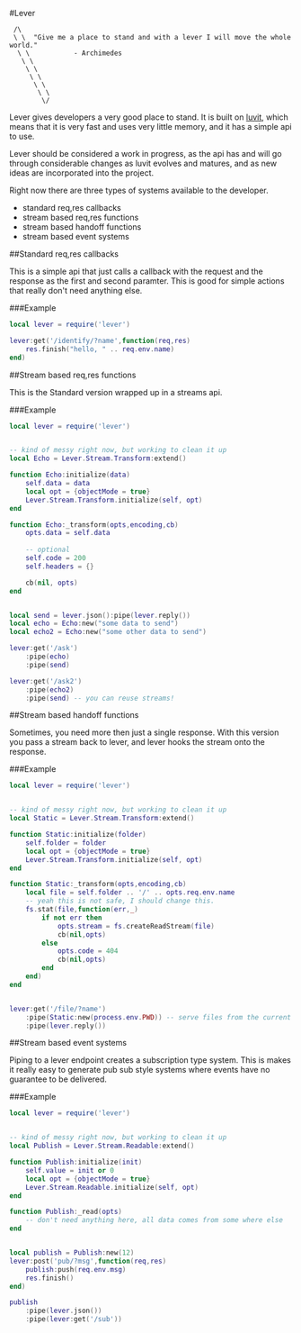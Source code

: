 #Lever

```
 /\
 \ \  "Give me a place to stand and with a lever I will move the whole world."
  \ \           - Archimedes
   \ \
    \ \
     \ \
      \ \
       \ \
        \/
```


Lever gives developers a very good place to stand. It is built on [luvit](https://luvit.io), which means that it is very fast and uses very little memory, and it has a simple api to use.

Lever should be considered a work in progress, as the api has and will go through considerable changes as luvit evolves and matures, and as new ideas are incorporated into the project.


Right now there are three types of systems available to the developer.
- standard req,res callbacks
- stream based req,res functions
- stream based handoff functions
- stream based event systems

##Standard req,res callbacks

This is a simple api that just calls a callback with the request and the response as the first and second paramter. This is good for simple actions that really don't need anything else.

###Example

```lua
local lever = require('lever')

lever:get('/identify/?name',function(req,res)
	res.finish("hello, " .. req.env.name)
end)

```

##Stream based req,res functions

This is the Standard version wrapped up in a streams api.

###Example

```lua
local lever = require('lever')


-- kind of messy right now, but working to clean it up
local Echo = Lever.Stream.Transform:extend()

function Echo:initialize(data)
    self.data = data
    local opt = {objectMode = true}
    Lever.Stream.Transform.initialize(self, opt)
end

function Echo:_transform(opts,encoding,cb)
    opts.data = self.data
    
    -- optional
    self.code = 200
    self.headers = {}

    cb(nil, opts)
end


local send = lever.json():pipe(lever.reply())
local echo = Echo:new("some data to send")
local echo2 = Echo:new("some other data to send")

lever:get('/ask')
	:pipe(echo)
	:pipe(send)

lever:get('/ask2')
	:pipe(echo2)
	:pipe(send) -- you can reuse streams!

```

##Stream based handoff functions

Sometimes, you need more then just a single response. With this version you pass a stream back to lever, and lever hooks the stream onto the response.

###Example

```lua
local lever = require('lever')


-- kind of messy right now, but working to clean it up
local Static = Lever.Stream.Transform:extend()

function Static:initialize(folder)
    self.folder = folder
    local opt = {objectMode = true}
    Lever.Stream.Transform.initialize(self, opt)
end

function Static:_transform(opts,encoding,cb)
    local file = self.folder .. '/' .. opts.req.env.name
    -- yeah this is not safe, I should change this.
    fs.stat(file,function(err,_)
        if not err then
            opts.stream = fs.createReadStream(file)
            cb(nil,opts)
        else
            opts.code = 404
            cb(nil,opts)
        end
    end)
end


lever:get('/file/?name')
    :pipe(Static:new(process.env.PWD)) -- serve files from the current directory
    :pipe(lever.reply())
```

##Stream based event systems

Piping to a lever endpoint creates a subscription type system. This is makes it really easy to generate pub sub style systems where events have no guarantee to be delivered.

###Example

```lua
local lever = require('lever')


-- kind of messy right now, but working to clean it up
local Publish = Lever.Stream.Readable:extend()

function Publish:initialize(init)
    self.value = init or 0
    local opt = {objectMode = true}
    Lever.Stream.Readable.initialize(self, opt)
end

function Publish:_read(opts)
	-- don't need anything here, all data comes from some where else
end


local publish = Publish:new(12)
lever:post('pub/?msg',function(req,res)
	publish:push(req.env.msg)
	res.finish()
end)

publish
    :pipe(lever.json())
    :pipe(lever:get('/sub'))
```